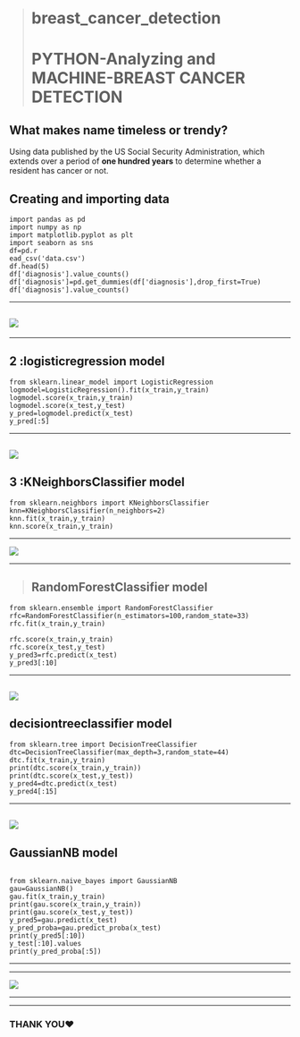 ># breast_cancer_detection
># PYTHON-Analyzing and MACHINE-BREAST CANCER DETECTION
## What makes name timeless or trendy?
Using data published by the US Social Security Administration, which extends over a period of **one hundred years** to determine whether a resident has cancer or not.

## Creating and importing data 

```
import pandas as pd
import numpy as np
import matplotlib.pyplot as plt
import seaborn as sns
df=pd.r
ead_csv('data.csv')
df.head(5)
df['diagnosis'].value_counts()
df['diagnosis']=pd.get_dummies(df['diagnosis'],drop_first=True)
df['diagnosis'].value_counts()

```
-----------------
![](1.png)
------------------------

-----------------------------------
## 2 :logisticregression model
```
from sklearn.linear_model import LogisticRegression
logmodel=LogisticRegression().fit(x_train,y_train)
logmodel.score(x_train,y_train)
logmodel.score(x_test,y_test)
y_pred=logmodel.predict(x_test)
y_pred[:5]
```
------------------------
![](logisticregression.png)
------------------------
## 3 :KNeighborsClassifier model
```
from sklearn.neighbors import KNeighborsClassifier
knn=KNeighborsClassifier(n_neighbors=2)
knn.fit(x_train,y_train)
knn.score(x_train,y_train)
```
---------------
![](kneighborsclassifier.png )

------------------------
>## RandomForestClassifier model
```
from sklearn.ensemble import RandomForestClassifier
rfc=RandomForestClassifier(n_estimators=100,random_state=33)
rfc.fit(x_train,y_train)

rfc.score(x_train,y_train)
rfc.score(x_test,y_test)
y_pred3=rfc.predict(x_test)
y_pred3[:10]

```
------------------------
![](randomforestcalssifier.png )
---------------------------
## decisiontreeclassifier model
```
from sklearn.tree import DecisionTreeClassifier
dtc=DecisionTreeClassifier(max_depth=3,random_state=44)
dtc.fit(x_train,y_train)
print(dtc.score(x_train,y_train))
print(dtc.score(x_test,y_test))
y_pred4=dtc.predict(x_test)
y_pred4[:15]
```
----------------------
![]( decisiontreeclassifier.png)
--------------------------
## GaussianNB model
```

from sklearn.naive_bayes import GaussianNB
gau=GaussianNB()
gau.fit(x_train,y_train)
print(gau.score(x_train,y_train))
print(gau.score(x_test,y_test))
y_pred5=gau.predict(x_test)
y_pred_proba=gau.predict_proba(x_test)
print(y_pred5[:10])
y_test[:10].values
print(y_pred_proba[:5])

```
------------------

---------------------------

![](GaussianNB.png )

------------------------------------

-------------------------------
### THANK YOU♥
